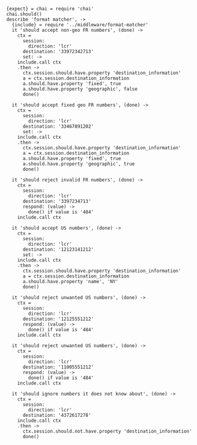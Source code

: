     {expect} = chai = require 'chai'
    chai.should()
    describe 'format matcher', ->
      {include} = require '../middleware/format-matcher'
      it 'should accept non-geo FR numbers', (done) ->
        ctx =
          session:
            direction: 'lcr'
          destination: '33972342713'
          set: ->
        include.call ctx
        .then ->
          ctx.session.should.have.property 'destination_information'
          a = ctx.session.destination_information
          a.should.have.property 'fixed', true
          a.should.have.property 'geographic', false
          done()

      it 'should accept fixed geo FR numbers', (done) ->
        ctx =
          session:
            direction: 'lcr'
          destination: '33467891202'
          set: ->
        include.call ctx
        .then ->
          ctx.session.should.have.property 'destination_information'
          a = ctx.session.destination_information
          a.should.have.property 'fixed', true
          a.should.have.property 'geographic', true
          done()

      it 'should reject invalid FR numbers', (done) ->
        ctx =
          session:
            direction: 'lcr'
          destination: '3397234713'
          respond: (value) ->
            done() if value is '484'
        include.call ctx

      it 'should accept US numbers', (done) ->
        ctx =
          session:
            direction: 'lcr'
          destination: '12123141212'
          set: ->
        include.call ctx
        .then ->
          ctx.session.should.have.property 'destination_information'
          a = ctx.session.destination_information
          a.should.have.property 'name', 'NY'
          done()

      it 'should reject unwanted US numbers', (done) ->
        ctx =
          session:
            direction: 'lcr'
          destination: '12125551212'
          respond: (value) ->
            done() if value is '484'
        include.call ctx

      it 'should reject unwanted US numbers', (done) ->
        ctx =
          session:
            direction: 'lcr'
          destination: '11005551212'
          respond: (value) ->
            done() if value is '484'
        include.call ctx

      it 'should ignore numbers it does not know about', (done) ->
        ctx =
          session:
            direction: 'lcr'
          destination: '4372617278'
        include.call ctx
        .then ->
          ctx.session.should.not.have.property 'destination_information'
          done()
